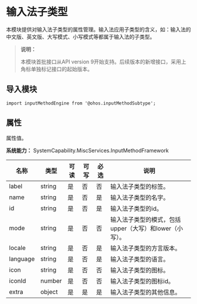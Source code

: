 # 输入法子类型

本模块提供对输入法子类型的属性管理。输入法应用子类型的含义，如：输入法的中文版、英文版、大写模式、小写模式等都属于输入法的子类型。

> **说明：**
>
>本模块首批接口从API version 9开始支持。后续版本的新增接口，采用上角标单独标记接口的起始版本。

## 导入模块

```
import inputMethodEngine from '@ohos.inputMethodSubtype';
```

## 属性

属性值。

**系统能力：** SystemCapability.MiscServices.InputMethodFramework

| 名称 | 类型 | 可读 | 可写 | 必选 | 说明 |
| -------- | -------- | -------- | -------- | -------- | -------- |
| label | string | 是 | 否 | 否 | 输入法子类型的标签。 |
| name | string | 是 | 否 | 是 | 输入法子类型的名字。 |
| id | string | 是 | 否 | 是 | 输入法子类型的id。 |
| mode | string | 是 | 否 | 否 | 输入法子类型的模式，包括upper（大写）和lower（小写）。 |
| locale | string | 是 | 否 | 是 | 输入法子类型的方言版本。 |
| language | string | 是 | 否 | 是 | 输入法子类型的语言。 |
| icon | string | 是 | 否 | 否 | 输入法子类型的图标。 |
| iconId | number | 是 | 否 | 否 | 输入法子类型的图标id。 |
| extra | object | 是 | 是 | 是 | 输入法子类型的其他信息。 |